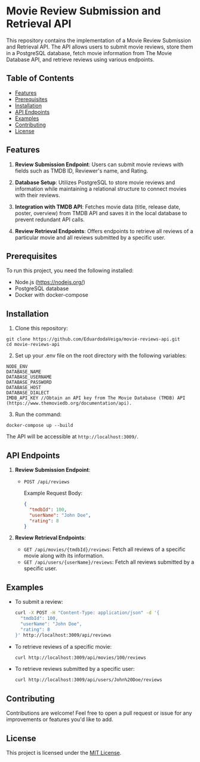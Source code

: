 # Movie Review Submission and Retrieval API

This repository contains the implementation of a Movie Review Submission and Retrieval API. The API allows users to submit movie reviews, store them in a PostgreSQL database, fetch movie information from The Movie Database API, and retrieve reviews using various endpoints.

## Table of Contents
- [Features](#features)
- [Prerequisites](#prerequisites)
- [Installation](#installation)
- [API Endpoints](#api-endpoints)
- [Examples](#examples)
- [Contributing](#contributing)
- [License](#license)

## Features

1. **Review Submission Endpoint**: Users can submit movie reviews with fields such as TMDB ID, Reviewer's name, and Rating.

2. **Database Setup**: Utilizes PostgreSQL to store movie reviews and information while maintaining a relational structure to connect movies with their reviews.

3. **Integration with TMDB API**: Fetches movie data (title, release date, poster, overview) from TMDB API and saves it in the local database to prevent redundant API calls.

4. **Review Retrieval Endpoints**: Offers endpoints to retrieve all reviews of a particular movie and all reviews submitted by a specific user.

## Prerequisites

To run this project, you need the following installed:

- Node.js (https://nodejs.org/)
- PostgreSQL database
- Docker with docker-compose

## Installation

1. Clone this repository:

```
git clone https://github.com/EduardodaVeiga/movie-reviews-api.git
cd movie-reviews-api
```

2. Set up your .env file on the root directory with the following variables: 
```
NODE_ENV 
DATABASE_NAME 
DATABASE_USERNAME 
DATABASE_PASSWORD 
DATABASE_HOST 
DATABASE_DIALECT 
IMDB_API_KEY //Obtain an API key from The Movie Database (TMDB) API (https://www.themoviedb.org/documentation/api).
```

3. Run the command: 
```
docker-compose up --build
```

The API will be accessible at `http://localhost:3009/`.

## API Endpoints

1. **Review Submission Endpoint**:

   - `POST /api/reviews`

     Example Request Body:

     ```json
     {
       "tmdbId": 100,
       "userName": "John Doe",
       "rating": 8
     }
     ```

2. **Review Retrieval Endpoints**:

   - `GET /api/movies/{tmdbId}/reviews`: Fetch all reviews of a specific movie along with its information.
   - `GET /api/users/{userName}/reviews`: Fetch all reviews submitted by a specific user.

## Examples

- To submit a review:

  ```bash
  curl -X POST -H "Content-Type: application/json" -d '{
    "tmdbId": 100,
    "userName": "John Doe",
    "rating": 8
  }' http://localhost:3009/api/reviews
  ```

- To retrieve reviews of a specific movie:

  ```bash
  curl http://localhost:3009/api/movies/100/reviews
  ```

- To retrieve reviews submitted by a specific user:

  ```bash
  curl http://localhost:3009/api/users/John%20Doe/reviews
  ```

## Contributing

Contributions are welcome! Feel free to open a pull request or issue for any improvements or features you'd like to add.

## License

This project is licensed under the [MIT License](LICENSE).